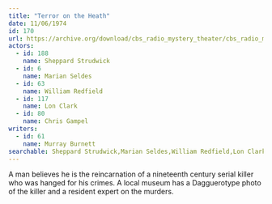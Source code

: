 ```yaml
---
title: "Terror on the Heath"
date: 11/06/1974
id: 170
url: https://archive.org/download/cbs_radio_mystery_theater/cbs_radio_mystery_theater-0151-0200.zip/cbs_radio_mystery_theater-0151-0200%2Fcbsrmt_0170_terror_on_the_heath.mp3
actors:  
  - id: 188
    name: Sheppard Strudwick  
  - id: 6
    name: Marian Seldes  
  - id: 63
    name: William Redfield  
  - id: 117
    name: Lon Clark  
  - id: 80
    name: Chris Gampel
writers:  
  - id: 61
    name: Murray Burnett
searchable: Sheppard Strudwick,Marian Seldes,William Redfield,Lon Clark,Chris Gampel Murray Burnett
---
```

A man believes he is the reincarnation of a nineteenth century serial killer who was hanged for his crimes. A local museum has a Dagguerotype photo of the killer and a resident expert on the murders.